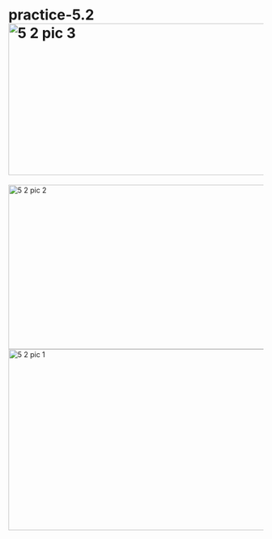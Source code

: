 # practice-5.2<img width="824" height="299" alt="5 2 pic 3" src="https://github.com/user-attachments/assets/98858870-9abe-4389-959d-982d595828b3" />
<img width="818" height="324" alt="5 2 pic 2" src="https://github.com/user-attachments/assets/cfed7bae-a85f-405e-a6ff-336bab5a87a7" />
<img width="829" height="357" alt="5 2 pic 1" src="https://github.com/user-attachments/assets/05efa7af-8002-49ba-9c72-93597be1c1f5" />
